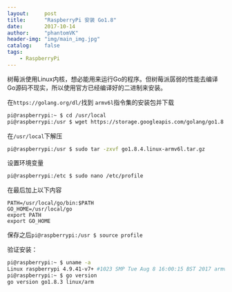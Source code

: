 ```yaml
---
layout:     post
title:      "RaspberryPi 安装 Go1.8"
date:       2017-10-14
author:     "phantomVK"
header-img: "img/main_img.jpg"
catalog:    false
tags:
    - RaspberryPi
---
```



树莓派使用Linux内核，想必能用来运行Go的程序。但树莓派孱弱的性能去编译Go源码不现实，所以使用官方已经编译好的二进制来安装。

在`https://golang.org/dl/`找到 `armv6l`指令集的安装包并下载

```bash
pi@raspberrypi:~ $ cd /usr/local
pi@raspberrypi:/usr $ wget https://storage.googleapis.com/golang/go1.8.4.linux-armv6l.tar.gz
```

在`/usr/local`下解压

```bash
pi@raspberrypi:/usr $ sudo tar -zxvf go1.8.4.linux-armv6l.tar.gz
```


设置环境变量

```bash
pi@raspberrypi:/etc $ sudo nano /etc/profile
```

在最后加上以下内容

```
PATH=/usr/local/go/bin:$PATH
GO_HOME=/usr/local/go
export PATH
export GO_HOME
```

保存之后`pi@raspberrypi:/usr $ source profile`

验证安装：

```bash
pi@raspberrypi:~ $ uname -a
Linux raspberrypi 4.9.41-v7+ #1023 SMP Tue Aug 8 16:00:15 BST 2017 armv7l GNU/Linux
pi@raspberrypi:~ $ go version
go version go1.8.3 linux/arm
```

